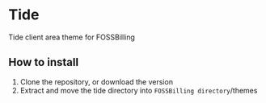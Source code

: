 # Tide
 Tide client area theme for FOSSBilling

## How to install

1. Clone the repository, or download the version
2. Extract and move the tide directory into `FOSSBilling directory`/themes